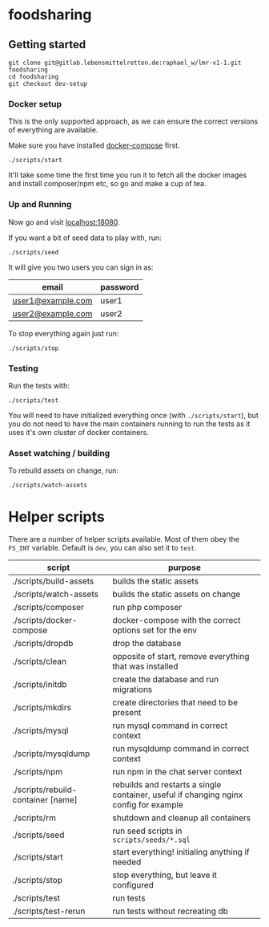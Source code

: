 # foodsharing

## Getting started
```
git clone git@gitlab.lebensmittelretten.de:raphael_w/lmr-v1-1.git foodsharing
cd foodsharing
git checkout dev-setup
```

### Docker setup

This is the only supported approach, as we can ensure the correct versions of
everything are available.

Make sure you have installed
[docker-compose](https://docs.docker.com/compose/install/) first.

```
./scripts/start
```

It'll take some time the first time you run it to fetch all the docker images and 
install composer/npm etc, so go and make a cup of tea.

### Up and Running

Now go and visit [localhost:18080](http://localhost:18080).

If you want a bit of seed data to play with, run:

```
./scripts/seed
```

It will give you two users you can sign in as:

| email             | password |
|-------------------|----------|
| user1@example.com | user1    |
| user2@example.com | user2    |

To stop everything again just run:

```
./scripts/stop
```

### Testing

Run the tests with:

```
./scripts/test
```

You will need to have initialized everything once (with `./scripts/start`),
but you do not need to have the main containers running to run the tests
as it uses it's own cluster of docker containers.

### Asset watching / building

To rebuild assets on change, run:

```
./scripts/watch-assets
```

# Helper scripts

There are a number of helper scripts available. Most of them obey the `FS_INT` variable. Default is `dev`, you can also set it to `test`.

| script | purpose |
|--------|---------|
| ./scripts/build-assets | builds the static assets |
| ./scripts/watch-assets | builds the static assets on change |
| ./scripts/composer | run php composer |
| ./scripts/docker-compose | docker-compose with the correct options set for the env |
| ./scripts/dropdb | drop the database |
| ./scripts/clean | opposite of start, remove everything that was installed |
| ./scripts/initdb | create the database and run migrations |
| ./scripts/mkdirs | create directories that need to be present |
| ./scripts/mysql | run mysql command in correct context |
| ./scripts/mysqldump | run mysqldump command in correct context |
| ./scripts/npm | run npm in the chat server context |
| ./scripts/rebuild-container [name] | rebuilds and restarts a single container, useful if changing nginx config for example |
| ./scripts/rm | shutdown and cleanup all containers |
| ./scripts/seed | run seed scripts in `scripts/seeds/*.sql` |
| ./scripts/start| start everything! initialing anything if needed |
| ./scripts/stop | stop everything, but leave it configured |
| ./scripts/test | run tests |
| ./scripts/test-rerun | run tests without recreating db |
